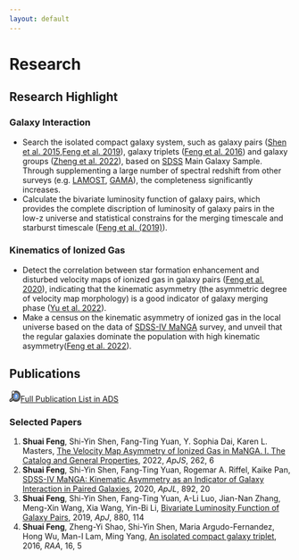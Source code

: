 ```yaml
---
layout: default
---
```


# Research

## Research Highlight

###  Galaxy Interaction
- Search the isolated compact galaxy system, such as galaxy pairs ([Shen et al. 2015](https://ui.adsabs.harvard.edu/abs/2016RAA....16...43S/abstract),[Feng et al. 2019](https://ui.adsabs.harvard.edu/abs/2019ApJ...880..114F/abstract)), galaxy triplets ([Feng et al. 2016](https://ui.adsabs.harvard.edu/abs/2016RAA....16...72F/abstract)) and galaxy groups ([Zheng et al. 2022](https://ui.adsabs.harvard.edu/abs/2022ApJ...926..119Z/abstract)), based on [SDSS](http://www.sdss.org/) Main Galaxy Sample. Through supplementing a large number of spectral redshift from other surveys (e.g. [LAMOST](https://www.lamost.org/public/?locale=en), [GAMA](http://www.gama-survey.org/)), the completeness significantly increases. 
- Calculate the bivariate luminosity function of galaxy pairs, which provides the complete discription of luminosity of galaxy pairs in the low-z universe and statistical constrains for the merging timescale and starburst timescale ([Feng et al. (2019)](https://ui.adsabs.harvard.edu/abs/2019ApJ...880..114F/abstract)).

### Kinematics of Ionized Gas
- Detect the correlation between star formation enhancement and disturbed velocity maps of ionized gas in galaxy pairs ([Feng et al. 2020](https://ui.adsabs.harvard.edu/abs/2020ApJ...892L..20F/abstract)), indicating that the kinematic asymmetry (the asymmetric degree of velocity map morphology) is a good indicator of galaxy merging phase ([Yu et al. 2022](https://ui.adsabs.harvard.edu/abs/2022ApJ...934..114Y/abstract)).
- Make a census on the kinematic asymmetry of ionized gas in the local universe based on the data of [SDSS-IV MaNGA](https://www.sdss4.org/surveys/manga/) survey, and unveil that the regular galaxies dominate the population with high kinematic asymmetry([Feng et al. 2022](https://ui.adsabs.harvard.edu/abs/2022arXiv220706050F/abstract)).

## Publications

<img src="/image/ads_logo.svg" alt="orcid" title="orcid" style="width:20px;height:20px;">[Full Publication List in ADS](https://ui.adsabs.harvard.edu/user/libraries/Q_B15QrhSuyevVM7sqkXPQ)

### Selected Papers

1. **Shuai Feng**, Shi-Yin Shen, Fang-Ting Yuan, Y. Sophia Dai, Karen L. Masters, [The Velocity Map Asymmetry of Ionized Gas in MaNGA. I. The Catalog and General Properties](https://ui.adsabs.harvard.edu/abs/2022arXiv220706050F/abstract), 2022, *ApJS*, 262, 6
2. **Shuai Feng**, Shi-Yin Shen, Fang-Ting Yuan, Rogemar A. Riffel, Kaike Pan, [SDSS-IV MaNGA: Kinematic Asymmetry as an Indicator of Galaxy Interaction in Paired Galaxies](https://ui.adsabs.harvard.edu/abs/2020ApJ...892L..20F/abstract), 2020, *ApJL*, 892, 20
3. **Shuai Feng**, Shi-Yin Shen, Fang-Ting Yuan, A-Li Luo, Jian-Nan Zhang, Meng-Xin Wang, Xia Wang, Yin-Bi Li, [Bivariate Luminosity Function of Galaxy Pairs](https://ui.adsabs.harvard.edu/abs/2019ApJ...880..114F/abstract), 2019, *ApJ*, 880, 114
4. **Shuai Feng**, Zheng-Yi Shao, Shi-Yin Shen, Maria Argudo-Fernandez, Hong Wu, Man-I Lam, Ming Yang, [An isolated compact galaxy triplet](https://ui.adsabs.harvard.edu/abs/2016RAA....16...72F/abstract), 2016, *RAA*, 16, 5
